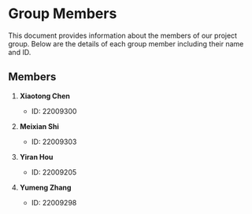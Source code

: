 # Group Members

This document provides information about the members of our project group. Below are the details of each group member including their name and ID.

## Members

1. **Xiaotong Chen**
   - ID: 22009300

2. **Meixian Shi**
   - ID: 22009303

3. **Yiran Hou**
   - ID: 22009205

4. **Yumeng Zhang**
   - ID: 22009298
